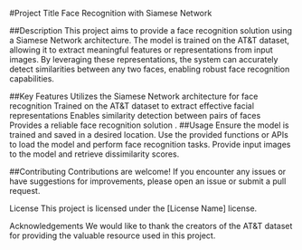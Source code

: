 #Project Title
Face Recognition with Siamese Network

##Description
This project aims to provide a face recognition solution using a Siamese Network architecture. The model is trained on the AT&T dataset, allowing it to extract meaningful features or representations from input images. By leveraging these representations, the system can accurately detect similarities between any two faces, enabling robust face recognition capabilities.

##Key Features
Utilizes the Siamese Network architecture for face recognition
Trained on the AT&T dataset to extract effective facial representations
Enables similarity detection between pairs of faces
Provides a reliable face recognition solution
.
##Usage
Ensure the model is trained and saved in a desired location.
Use the provided functions or APIs to load the model and perform face recognition tasks.
Provide input images to the model and retrieve dissimilarity scores.

##Contributing
Contributions are welcome! If you encounter any issues or have suggestions for improvements, please open an issue or submit a pull request.

License
This project is licensed under the [License Name] license. 

Acknowledgements
We would like to thank the creators of the AT&T dataset for providing the valuable resource used in this project.
 
